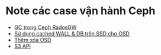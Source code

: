 # Note các case vận hành Ceph 

- [GC trong Ceph RadosGW](gc.md)
- [Sử dụng cached WALL & DB trên SSD cho OSD](bluestore-blockwall.md)
- [Thêm xóa OSD](add-remove-osd)
- [S3 API](s3api.md)